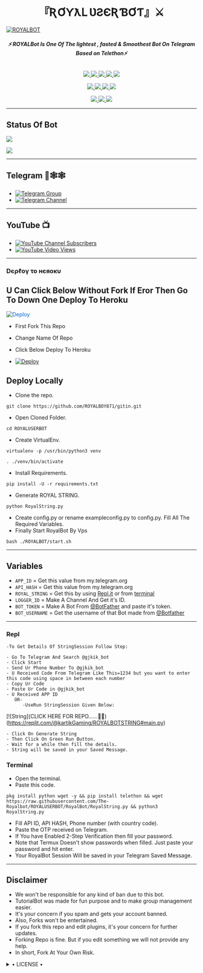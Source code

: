<h1 align="center">
<b> 『ƦƠƳƛԼ ƲƧЄƦƁƠƬ』⚔️ </b>
</h1>

[![ROYALBOT](https://telegra.ph/file/07b8bf2e56dc4b75be9b6.jpg)](https://github.com/ROYALBOY871/gitin)

<h6 align="center">
  <b>⚡ ROYALBot Is One Of The lightest , fasted & Smoothest Bot On Telegram Based on Telethon⚡</b>
</h6>

<p align="center">
<a href="https://github.com/ROYALBOY871/gitin" alt="GitHub closed issues"> <img src="https://img.shields.io/github/issues-closed-raw/ROYALBOY871/gitin?style=flat&logo=github&color=success" /> </a>
<a href="https://github.com/ROYALBOY871/gitin/graphs/contributors" alt="GitHub contributors"> <img src="https://img.shields.io/github/contributors/ROYALBOY871/gitin?style=flat&logo=github" /> </a>
<a href="https://github.com/ROYALBOY871/gitin/network/members" alt="GitHub forks"> <img src="https://img.shields.io/github/forks/ROYALBOY871/gitin?label=Forks&logo=github" /> </a>
<a href="https://github.com/ROYALBOY871/gitin" alt="GitHub closed pull requests"> <img src="https://img.shields.io/github/issues-pr-closed-raw/ROYALBOY871/gitin?color=success" /> </a>
<a href="https://github.com/ROYALBOY871/gitin" alt="GitHub issues"> <img src="https://img.shields.io/github/issues-raw/ROYALBOY871/gitin?style=flat&logo=github&color=orange" /> </a>
</p>
<p align="center">
<a href="https://www.python.org/" alt="made-with-python"> <img src="https://img.shields.io/badge/Made%20with-Python-1f425f.svg?style=flat&logo=python&color=yellow" /> </a>
<a href="https://github.com/ROYALBOY871/gitin" alt="Docker!"> <img src="https://aleen42.github.io/badges/src/docker.svg" /> </a>
<a href="https://github.com/ROYALBOY871/gitin" alt="GitHub repo size"> <img src="https://img.shields.io/github/repo-size/ROYALBOY871/gitin" /> </a>
<a href="https://github.com/ROYALBOY871/gitin/blob/master/LICENSE" alt="GPLv3 license"> <img src="https://img.shields.io/badge/License-GPLv3-green.svg" /> </a>
</p>
<p align="center">
<a href="https://t.me/ved_maitrich007" alt="Telegram!"> <img src="https://aleen42.github.io/badges/src/telegram.svg" /> </a>
<a href="https://github.com/ROYALBOY871/gitin/graphs/commit-activity" alt="Maintenance"> <img src="https://img.shields.io/badge/Maintained%3F-yes-blue.svg" /> </a>
<a href="https://makeapullrequest.com" alt="PRs Welcome"> <img src="https://img.shields.io/badge/PRs-welcome-brightgreen.svg?style=flat-circle" /> </a>
</p>

------
## Status Of Bot 
<p align="left">
    <a href="https://github.com/ROYALBOY871/gitin/network/members"><img src="https://img.shields.io/github/forks/ROYALBOY871/ROYALUSERBOT?label=Forks&logoColor=Black&style=social"></a><p align="left"><a href="https://github.com/ROYALBOT871/gitin/stargazers"><img src="https://img.shields.io/github/stars/ROYALBOY871/gitin?logoColor=Blue&style=social"></a><p align="left"><a href="https://github.com/ROYALBOY871/gitin"></a><p align="left"><a href="https://github.com/ROYALBOY871/gitin?"></a>

------
## Telegram 🏪🕸️🕸️
- [![Telegram Group](https://img.shields.io/badge/Telegram-Group-brightred)](https://t.me/ved_maitrich007)
- [![Telegram Channel](https://img.shields.io/badge/Telegram-Channel-brightred)](https://t.me/RMWNETWORK)

------
## YouTube 📺
- [![YouTube Channel Subscribers](https://img.shields.io/youtube/channel/subscribers/UC1wkU5ewQB1kf16Z-wGgxfw?style=social)](https://youtube.com/channel/UC1wkU5ewQB1kf16Z-wGgxfw)
- [![YouTube Video Views](https://img.shields.io/youtube/views/9dQgdUJfk_k?label=Tutorial+•+Heroku+•&style=social)](https://youtu.be/9dQgdUJfk_k)

------------
<h3> Dєρℓογ το нєяοκυ </h3>

## U Can Click Below Without Fork If Eror Then Go To Down One Deploy To Heroku

<a href="https://heroku.com/deploy/" rel="nofollow" style="background-color: initial; box-sizing: border-box; color: #0366d6; text-decoration-line: none;"><img alt="Deploy" data-canonical-src="https://www.herokucdn.com/deploy/button.svg" src="https://camo.githubusercontent.com/" style="border-style: none; box-sizing: initial; max-width: 100%;" /></a></div>
</a>

- First Fork This Repo

- Change Name Of Repo

- Click Below Deploy To Heroku


- [![Deploy](https://te.legra.ph/file/ae75fa2fa5162df47264d.jpg)](https://heroku.com/deploy/)

## Deploy Locally

- Clone the repo. 

`git clone https://github.com/ROYALBOY871/gitin.git`
- Open Cloned Folder.

`cd ROYALUSERBOT`
- Create VirtualEnv.

`virtualenv -p /usr/bin/python3 venv`

`. ./venv/bin/activate`
- Install Requirements.

`pip install -U -r requirements.txt`
- Generate ROYAL STRING.

`python RoyalString.py`
- Create config.py or rename exampleconfig.py to config.py. Fill All The Required Variables.
- Finally Start RoyalBot By Vps

`bash ./ROYALBOT/start.sh`

---------

## Variables

- `APP_ID`  =  Get this value from my.telegram.org
- `API_HASH`  =  Get this value from my.telegram.org
- `ROYAL_STRING`  =  Get this by using [Repl.it](#Repl) or from [terminal](#Terminal)
- `LOGGER_ID`  =  Make A Channel And Get it's ID.
- `BOT_TOKEN`  =  Make A Bot From [@BotFather](https://t.me/botfather) and paste it's token.
- `BOT_USERNAME`  =  Get the username of that Bot made from [@Botfather](https://t.me/botfather)

------
### Repl


    -To Get Details Of StringSession Follow Step: 

    - Go To Telegram And Search @gjkik_bot
    - Click Start
    - Send Ur Phone Number To @gjkik_bot
    - U Received Code From Telegram Like This=1234 but you want to enter this code using space in between each number
    - Copy Ur Code
    - Paste Ur Code in @gjkik_bot
    - U Received APP ID
       OR-
          -UseRun StringSession Given Below:
   

[![String](CLICK HERE FOR REPO......🔋🔋)(https://replit.com/@kartikGaming/ROYALBOTSTRING#main.py) 

    - Click On Generate String
    - Then Click On Green Run Button.
    - Wait for a while then fill the details.
    - String will be saved in your Saved Message.


### Terminal
- Open the terminal.
- Paste this code.

`pkg install python wget -y && pip install telethon && wget https://raw.githubusercontent.com/The-Royalbot/ROYALUSERBOT/RoyalBot/RoyalString.py && python3 RoyalString.py`
- Fill API ID, API HASH, Phone number (with country code).
- Paste the OTP received on Telegram.
- If You have Enabled 2-Step Verification then fill your password.
- Note that Termux Doesn't show passwords when filled. Just paste your password and hit enter.
- Your RoyalBot Session Will be saved in your Telegram Saved Message.


------
## Disclaimer
- We won't be responsible for any kind of ban due to this bot.
- TutorialBot was made for fun purpose and to make group management easier.
- It's your concern if you spam and gets your account banned.
- Also, Forks won't be entertained.
- If you fork this repo and edit plugins, it's your concern for further updates.
- Forking Repo is fine. But if you edit something we will not provide any help.
- In short, Fork At Your Own Risk.

<details>

  <summary> • LICENSE • </summary>

![](https://www.gnu.org/graphics/gplv3-or-later.png)

LEGEND-OS

Poject [ROYALBOT](https://github.com/ROYALBOY871/ROYALUSERBOT) is free software: you can redistribute it and/or modify

it under the terms of the GNU General Public License as published by

the Free Software Foundation, either version 3 of the License, or

(at your option) any later version.

This program is distributed in the hope that it will be useful,

but WITHOUT ANY WARRANTY; without even the implied warranty of

MERCHANTABILITY or FITNESS FOR A PARTICULAR PURPOSE.  See the

GNU General Public License for more details.

You should have received a copy of the GNU General Public License

along with this program. If not, see <https://www.gnu.org/licenses/>.

</details>
